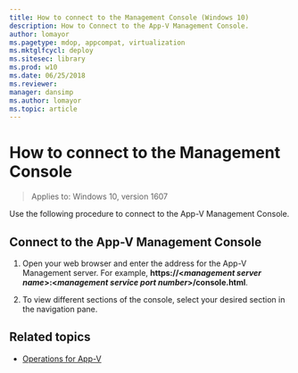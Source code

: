 ```yaml
---
title: How to connect to the Management Console (Windows 10)
description: How to Connect to the App-V Management Console.
author: lomayor
ms.pagetype: mdop, appcompat, virtualization
ms.mktglfcycl: deploy
ms.sitesec: library
ms.prod: w10
ms.date: 06/25/2018
ms.reviewer: 
manager: dansimp
ms.author: lomayor
ms.topic: article
---
```

# How to connect to the Management Console

>Applies to: Windows 10, version 1607

Use the following procedure to connect to the App-V Management Console.

## Connect to the App-V Management Console

1. Open your web browser and enter the address for the App-V Management server. For example, **https://\<_management server name_\>:\<_management service port number_\>/console.html**.

2. To view different sections of the console, select your desired section in the navigation pane.





## Related topics

- [Operations for App-V](appv-operations.md)
